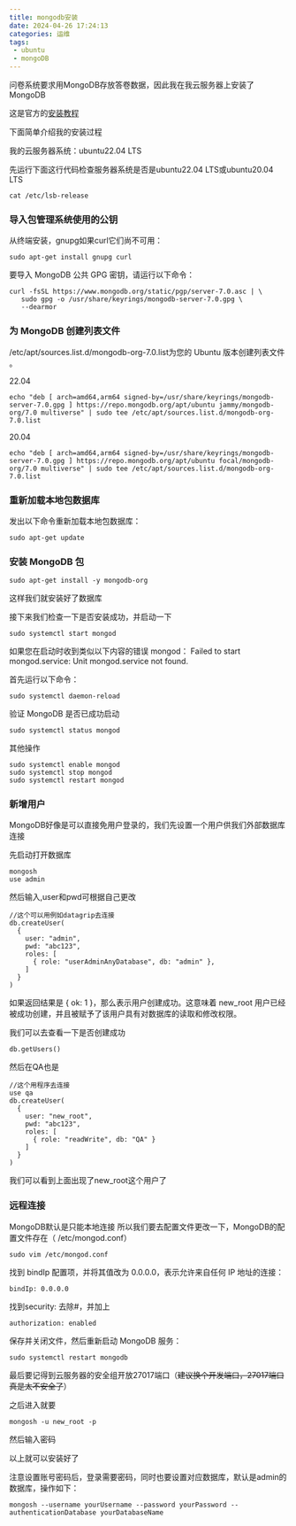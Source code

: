 ```yaml
---
title: mongodb安装
date: 2024-04-26 17:24:13
categories: 运维
tags: 
 - ubuntu
 - mongoDB
---
```


问卷系统要求用MongoDB存放答卷数据，因此我在我云服务器上安装了MongoDB

这是官方的[安装教程](https://www.mongodb.com/docs/manual/tutorial/install-mongodb-on-ubuntu/#std-label-install-mdb-community-ubuntu)

下面简单介绍我的安装过程

我的云服务器系统：ubuntu22.04 LTS

先运行下面这行代码检查服务器系统是否是ubuntu22.04 LTS或ubuntu20.04 LTS
```
cat /etc/lsb-release
```

### 导入包管理系统使用的公钥
从终端安装，gnupg如果curl它们尚不可用：
```
sudo apt-get install gnupg curl
```
要导入 MongoDB 公共 GPG 密钥，请运行以下命令：
```
curl -fsSL https://www.mongodb.org/static/pgp/server-7.0.asc | \
   sudo gpg -o /usr/share/keyrings/mongodb-server-7.0.gpg \
   --dearmor
```

### 为 MongoDB 创建列表文件
/etc/apt/sources.list.d/mongodb-org-7.0.list为您的 Ubuntu 版本创建列表文件 。

22.04
```
echo "deb [ arch=amd64,arm64 signed-by=/usr/share/keyrings/mongodb-server-7.0.gpg ] https://repo.mongodb.org/apt/ubuntu jammy/mongodb-org/7.0 multiverse" | sudo tee /etc/apt/sources.list.d/mongodb-org-7.0.list
```
20.04
```
echo "deb [ arch=amd64,arm64 signed-by=/usr/share/keyrings/mongodb-server-7.0.gpg ] https://repo.mongodb.org/apt/ubuntu focal/mongodb-org/7.0 multiverse" | sudo tee /etc/apt/sources.list.d/mongodb-org-7.0.list
```


### 重新加载本地包数据库
发出以下命令重新加载本地包数据库：
```
sudo apt-get update
```

### 安装 MongoDB 包
```
sudo apt-get install -y mongodb-org
```

这样我们就安装好了数据库

接下来我们检查一下是否安装成功，并启动一下
```
sudo systemctl start mongod
```
如果您在启动时收到类似以下内容的错误 mongod：
Failed to start mongod.service: Unit mongod.service not found.

首先运行以下命令：
```
sudo systemctl daemon-reload
```

验证 MongoDB 是否已成功启动
```
sudo systemctl status mongod
```

其他操作
```
sudo systemctl enable mongod
sudo systemctl stop mongod
sudo systemctl restart mongod
```

### 新增用户
MongoDB好像是可以直接免用户登录的，我们先设置一个用户供我们外部数据库连接

先启动打开数据库
```
mongosh
use admin
```

然后输入,user和pwd可根据自己更改
```
//这个可以用例如datagrip去连接
db.createUser(
  {
    user: "admin",
    pwd: "abc123",
    roles: [
      { role: "userAdminAnyDatabase", db: "admin" },
    ]
  }
)

```
如果返回结果是 { ok: 1 }，那么表示用户创建成功。这意味着 new_root 用户已经被成功创建，并且被赋予了该用户具有对数据库的读取和修改权限。

我们可以去查看一下是否创建成功 
```
db.getUsers()
```

然后在QA也是
```
//这个用程序去连接
use qa
db.createUser(
  {
    user: "new_root",
    pwd: "abc123",
    roles: [
      { role: "readWrite", db: "QA" }
    ]
  }
)
```
我们可以看到上面出现了new_root这个用户了

### 远程连接
MongoDB默认是只能本地连接
所以我们要去配置文件更改一下，MongoDB的配置文件存在（ /etc/mongod.conf）
```
sudo vim /etc/mongod.conf
```
找到 bindIp 配置项，并将其值改为 0.0.0.0，表示允许来自任何 IP 地址的连接：
```
bindIp: 0.0.0.0
```
找到security:
去除#，并加上
```
authorization: enabled
```
保存并关闭文件，然后重新启动 MongoDB 服务：
```
sudo systemctl restart mongodb
```

最后要记得到云服务器的安全组开放27017端口（~~建议换个开发端口，27017端口真是太不安全了~~）

之后进入就要
```
mongosh -u new_root -p
```
然后输入密码


以上就可以安装好了

注意设置账号密码后，登录需要密码，同时也要设置对应数据库，默认是admin的数据库，操作如下：
```
mongosh --username yourUsername --password yourPassword --authenticationDatabase yourDatabaseName
```